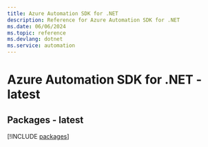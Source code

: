```yaml
---
title: Azure Automation SDK for .NET
description: Reference for Azure Automation SDK for .NET
ms.date: 06/06/2024
ms.topic: reference
ms.devlang: dotnet
ms.service: automation
---
```

# Azure Automation SDK for .NET - latest
## Packages - latest
[!INCLUDE [packages](automation-index.md)]